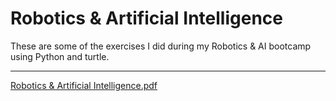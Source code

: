 # Robotics & Artificial Intelligence

These are some of the exercises I did during my Robotics & AI bootcamp using Python and turtle.

---

[Robotics & Artificial Intelligence.pdf](https://github.com/joanskenderi/Robotics-and-Artificial-Intelligence/files/9847324/Robotics.Artificial.Intelligence.pdf)
